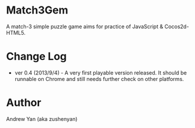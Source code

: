 Match3Gem
=========

A match-3 simple puzzle game aims for practice of JavaScript & Cocos2d-HTML5.


Change Log
===
* ver 0.4 (2013/9/4) - A very first playable version released. It should be runnable on Chrome and still needs further check on other platforms.

Author
===
Andrew Yan (aka zushenyan)
